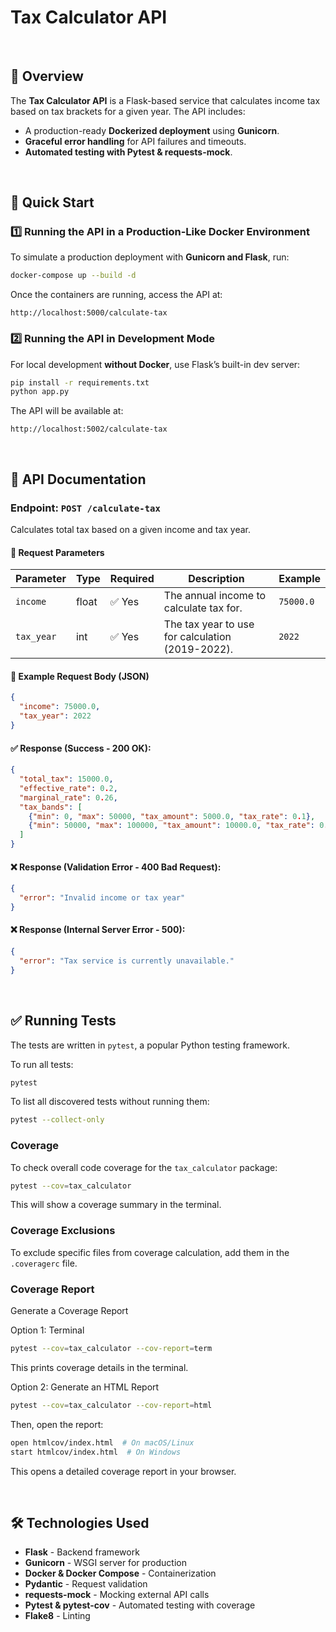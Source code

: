 # Tax Calculator API
<br>

## 📌 Overview
The **Tax Calculator API** is a Flask-based service that calculates income tax based on tax brackets for a given year. The API includes:
- A production-ready **Dockerized deployment** using **Gunicorn**.
- **Graceful error handling** for API failures and timeouts.
- **Automated testing with Pytest & requests-mock**.

<br>

## 🚀 Quick Start
### **1️⃣ Running the API in a Production-Like Docker Environment**
To simulate a production deployment with **Gunicorn and Flask**, run:
```bash
docker-compose up --build -d
```

Once the containers are running, access the API at:
```
http://localhost:5000/calculate-tax
```


### **2️⃣ Running the API in Development Mode**
For local development **without Docker**, use Flask’s built-in dev server:
```bash
pip install -r requirements.txt
python app.py
```
The API will be available at:
```
http://localhost:5002/calculate-tax
```

<br>

## 📜 API Documentation
### **Endpoint: `POST /calculate-tax`**
Calculates total tax based on a given income and tax year.

#### **📌 Request Parameters**
| Parameter  | Type    | Required | Description                                      | Example    |
|------------|--------|----------|--------------------------------------------------|------------|
| `income`   | float  | ✅ Yes    | The annual income to calculate tax for.         | `75000.0`  |
| `tax_year` | int    | ✅ Yes    | The tax year to use for calculation (2019-2022). | `2022`     |

#### **📩 Example Request Body (JSON)**
```json
{
  "income": 75000.0,
  "tax_year": 2022
}
```

#### **✅ Response (Success - 200 OK):**
```json
{
  "total_tax": 15000.0,
  "effective_rate": 0.2,
  "marginal_rate": 0.26,
  "tax_bands": [
    {"min": 0, "max": 50000, "tax_amount": 5000.0, "tax_rate": 0.1},
    {"min": 50000, "max": 100000, "tax_amount": 10000.0, "tax_rate": 0.2}
  ]
}
```

#### **❌ Response (Validation Error - 400 Bad Request):**
```json
{
  "error": "Invalid income or tax year"
}
```

#### **❌ Response (Internal Server Error - 500):**
```json
{
  "error": "Tax service is currently unavailable."
}
```

<br>

## ✅ Running Tests
The tests are written in `pytest`, a popular Python testing framework.

To run all tests:

```bash
pytest
```

To list all discovered tests without running them:

```bash
pytest --collect-only
```

### Coverage

To check overall code coverage for the `tax_calculator` package:

```bash
pytest --cov=tax_calculator
```
This will show a coverage summary in the terminal.


### Coverage Exclusions
To exclude specific files from coverage calculation, add them in the `.coveragerc` file.


### Coverage Report

Generate a Coverage Report

Option 1: Terminal

```bash
pytest --cov=tax_calculator --cov-report=term
```

This prints coverage details in the terminal.

Option 2: Generate an HTML Report

```bash
pytest --cov=tax_calculator --cov-report=html
```

Then, open the report:

```bash
open htmlcov/index.html  # On macOS/Linux
start htmlcov/index.html  # On Windows
```

This opens a detailed coverage report in your browser.

<br>

## 🛠 Technologies Used
- **Flask** - Backend framework
- **Gunicorn** - WSGI server for production
- **Docker & Docker Compose** - Containerization
- **Pydantic** - Request validation
- **requests-mock** - Mocking external API calls
- **Pytest & pytest-cov** - Automated testing with coverage
- **Flake8** - Linting